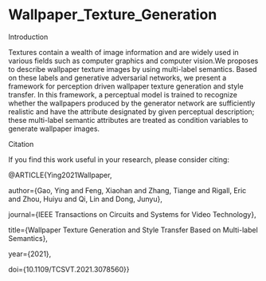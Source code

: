 # Wallpaper_Texture_Generation

Introduction

Textures contain a wealth of image information and are widely used in various fields such as computer graphics and computer vision.We proposes to describe wallpaper texture images by using multi-label semantics. Based on these labels and generative adversarial networks, we present a framework for perception driven wallpaper texture generation and style transfer. In this framework, a perceptual model is trained to recognize whether the wallpapers produced by the generator network are sufficiently realistic and have the attribute designated by given perceptual description; these multi-label semantic attributes are treated as condition variables to generate wallpaper images.

Citation

If you find this work useful in your research, please consider citing:

@ARTICLE{Ying2021Wallpaper,

  author={Gao, Ying and Feng, Xiaohan and Zhang, Tiange and Rigall, Eric and Zhou, Huiyu and Qi, Lin and Dong, Junyu},
  
  journal={IEEE Transactions on Circuits and Systems for Video Technology}, 
  
  title={Wallpaper Texture Generation and Style Transfer Based on Multi-label Semantics}, 
  
  year={2021},
  
  doi={10.1109/TCSVT.2021.3078560}}
